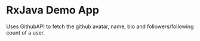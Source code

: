 # RxJava Demo App

Uses GithubAPI to fetch the github avatar, name, bio and followers/following count of a user.